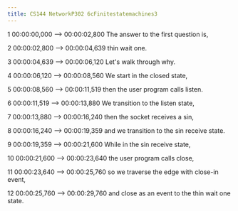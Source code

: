 ```yaml
---
title: CS144 NetworkP302 6cFinitestatemachines3
---
```


1
00:00:00,000 --> 00:00:02,800
The answer to the first question is,

2
00:00:02,800 --> 00:00:04,639
thin wait one.

3
00:00:04,639 --> 00:00:06,120
Let's walk through why.

4
00:00:06,120 --> 00:00:08,560
We start in the closed state,

5
00:00:08,560 --> 00:00:11,519
then the user program calls listen.

6
00:00:11,519 --> 00:00:13,880
We transition to the listen state,

7
00:00:13,880 --> 00:00:16,240
then the socket receives a sin,

8
00:00:16,240 --> 00:00:19,359
and we transition to the sin receive state.

9
00:00:19,359 --> 00:00:21,600
While in the sin receive state,

10
00:00:21,600 --> 00:00:23,640
the user program calls close,

11
00:00:23,640 --> 00:00:25,760
so we traverse the edge with close-in event,

12
00:00:25,760 --> 00:00:29,760
and close as an event to the thin wait one state.

